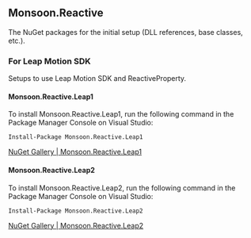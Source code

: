 ## Monsoon.Reactive

The NuGet packages for the initial setup (DLL references, base classes, etc.).

### For Leap Motion SDK
Setups to use Leap Motion SDK and ReactiveProperty.

#### Monsoon.Reactive.Leap1
To install Monsoon.Reactive.Leap1, run the following command in the Package Manager Console on Visual Studio:

```
Install-Package Monsoon.Reactive.Leap1
```

[NuGet Gallery | Monsoon.Reactive.Leap1](https://www.nuget.org/packages/Monsoon.Reactive.Leap1/)

#### Monsoon.Reactive.Leap2
To install Monsoon.Reactive.Leap2, run the following command in the Package Manager Console on Visual Studio:

```
Install-Package Monsoon.Reactive.Leap2
```

[NuGet Gallery | Monsoon.Reactive.Leap2](https://www.nuget.org/packages/Monsoon.Reactive.Leap2/)
